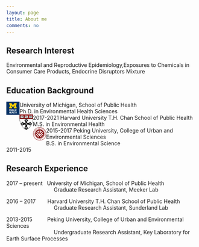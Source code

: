 ```yaml
---
layout: page
title: About me
comments: no
---
```


<!--we are changing here into About me-->

Research Interest
-----------------

Environmental and Reproductive Epidemiology,Exposures to Chemicals in Consumer Care Products, Endocrine Disruptors Mixture


Education Background
--------------------

<img align="left" src="/media/image/sph.png" height="7%" width="7%">
University of Michigan, School of Public Health<br/>
Ph.D. in Environmental Health Sciences<br/>
2017-2021                                
<img align="left" src="/media/image/hsph.png" height="7%" width="7%">
Harvard University T.H. Chan School of Public Health<br/>
M.S. in Environmental Health<br/>
2015-2017                                  
<img align="left" src="/media/image/pku.png" height="7%" width="7%">
Peking University, College of Urban and Environmental Sciences<br/>
B.S. in Environmental Science<br/>
2011-2015


Research Experience
-----------------------
2017 – present     University of Michigan, School of Public Health<br/>
                                   Graduate Research Assistant, Meeker Lab 
                
2016 – 2017        Harvard University T.H. Chan School of Public Health<br/>
                                   Graduate Research Assistant, Sunderland Lab
                          
2013-2015           Peking University, College of Urban and Environmental Sciences<br/>
                                    Undergraduate Research Assistant, Key Laboratory for Earth Surface Processes
  





